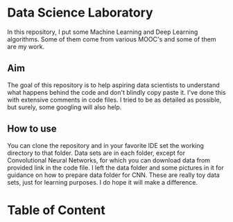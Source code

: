 # Data Science Laboratory

In this repository, I put some Machine Learning and Deep Learning algorithms.
Some of them come from various MOOC's and some of them are my work.

## Aim

The goal of this repository is to help aspiring data scientists to understand what happens behind the code and don't blindly copy paste it. I've done this with extensive comments in code files.
I tried to be as detailed as possible, but surely, some googling will also help.

## How to use

You can clone the repository and in your favorite IDE set the working directory to that folder.
Data sets are in each folder, except for Convolutional Neural Networks, for which you can download data from provided link in the code file. I left the data folder and some pictures in it for guidance on how to prepare data folder for CNN. These are really toy data sets, just for learning purposes. I do hope it will make a difference.

# Table of Content
